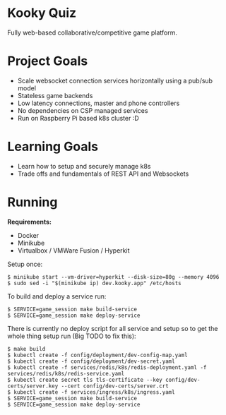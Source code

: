 # Kooky Quiz
Fully web-based collaborative/competitive game platform.

# Project Goals

* Scale websocket connection services horizontally using a pub/sub model
* Stateless game backends
* Low latency connections, master and phone controllers
* No dependencies on CSP managed services
* Run on Raspberry Pi based k8s cluster :D

# Learning Goals

* Learn how to setup and securely manage k8s
* Trade offs and fundamentals of REST API and Websockets

# Running

**Requirements:**
* Docker
* Minikube
* Virtualbox / VMWare Fusion / Hyperkit

Setup once:

```
$ minikube start --vm-driver=hyperkit --disk-size=80g --memory 4096
$ sudo sed -i "$(minikube ip) dev.kooky.app" /etc/hosts
```

To build and deploy a service run:

```
$ SERVICE=game_session make build-service
$ SERVICE=game_session make deploy-service
```

There is currently no deploy script for all service and setup so to get the
whole thing setup run (Big TODO to fix this):

```
$ make build
$ kubectl create -f config/deployment/dev-config-map.yaml
$ kubectl create -f config/deployment/dev-secret.yaml
$ kubectl create -f services/redis/k8s/redis-deployment.yaml -f services/redis/k8s/redis-service.yaml
$ kubectl create secret tls tls-certificate --key config/dev-certs/server.key --cert config/dev-certs/server.crt
$ kubectl create -f services/ingress/k8s/ingress.yaml
$ SERVICE=game_session make build-service
$ SERVICE=game_session make deploy-service
```
